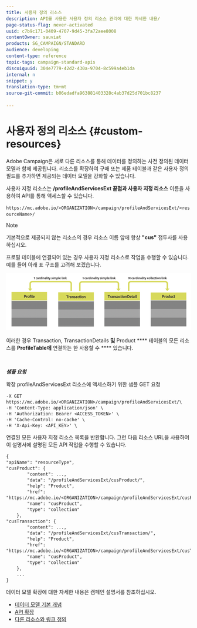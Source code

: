 ```yaml
---
title: 사용자 정의 리소스
description: API를 사용한 사용자 정의 리소스 관리에 대한 자세한 내용/
page-status-flag: never-activated
uuid: c7b9c171-0409-4707-9d45-3fa72aee8008
contentOwner: sauviat
products: SG_CAMPAIGN/STANDARD
audience: developing
content-type: reference
topic-tags: campaign-standard-apis
discoiquuid: 304e7779-42d2-430a-9704-8c599a4eb1da
internal: n
snippet: y
translation-type: tm+mt
source-git-commit: b06edadfa963881403328c4ab37d25d701bc8237

---
```



# 사용자 정의 리소스 {#custom-resources}

Adobe Campaign은 서로 다른 리소스를 통해 데이터를 정의하는 사전 정의된 데이터 모델과 함께 제공됩니다. 리소스를 확장하여 구매 또는 제품 테이블과 같은 사용자 정의 필드를 추가하면 제공되는 데이터 모델을 강화할 수 있습니다.

사용자 지정 리소스는 **/profileAndServicesExt 끝점과 사용자 지정 리소스** 이름을 사용하여 API를 통해 액세스할 수 있습니다.

`https://mc.adobe.io/<ORGANIZATION>/campaign/profileAndServicesExt/<resourceName>/`

>[!NOTE]
>
>기본적으로 제공되지 않는 리소스의 경우 리소스 이름 앞에 항상 <b>"cus"</b> 접두사를 사용하십시오.

프로필 테이블에 연결되어 있는 경우 사용자 지정 리소스로 작업을 수행할 수 있습니다. 예를 들어 아래 표 구조를 고려해 보겠습니다.

![대체 텍스트](assets/cusresources.png)

이러한 경우 Transaction, TransactionDetails **및** Product **** 테이블의 모든 리소스를 **ProfileTable에** 연결하는 한 사용할 수 **** 있습니다.

<br/>

***샘플 요청***

확장 profileAndServicesExt 리소스에 액세스하기 위한 샘플 GET 요청

```
-X GET https://mc.adobe.io/<ORGANIZATION>/campaign/profileAndServicesExt/\
-H 'Content-Type: application/json' \
-H 'Authorization: Bearer <ACCESS_TOKEN>' \
-H 'Cache-Control: no-cache' \
-H 'X-Api-Key: <API_KEY>' \
```

연결된 모든 사용자 지정 리소스 목록을 반환합니다. 그런 다음 리소스 URL을 사용하여 이 설명서에 설명된 모든 API 작업을 수행할 수 있습니다.

```
{
"apiName": "resourceType",
"cusProduct": {
        "content": ...,
        "data": "/profileAndServicesExt/cusProduct/",
        "help": "Product",
        "href": "https://mc.adobe.io/<ORGANIZATION>/campaign/profileAndServicesExt/cusProduct/metadata",
        "name": "cusProduct",
        "type": "collection"
    },
"cusTransaction": {
        "content": ...,
        "data": "/profileAndServicesExt/cusTransaction/",
        "help": "Product",
        "href": "https://mc.adobe.io/<ORGANIZATION>/campaign/profileAndServicesExt/cusTransaction/metadata",
        "name": "cusProduct",
        "type": "collection"
    },
    ...
}
```

데이터 모델 확장에 대한 자세한 내용은 캠페인 설명서를 참조하십시오.

* [데이터 모델 기본 개념](../../developing/using/data-model-concepts.md)
* [API 확장](../../developing/using/about-extending-the-api.md)
* [다른 리소스와 링크 정의](https://helpx.adobe.com/campaign/standard/developing/using/configuring-the-resource-s-data-structure.html#defining-links-with-other-resources)
